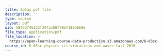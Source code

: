 ```yaml
---
title: 3play pdf file
description: ''
type: course
layout: pdf
uid: 584637463b2f394a368f78e7188b6b9e
file_type: application/pdf
file_location: >-
  https://open-learning-course-data-production.s3.amazonaws.com/8-03sc-physics-iii-vibrations-and-waves-fall-2016/584637463b2f394a368f78e7188b6b9e_fTACO13q2oU.pdf
course_id: 8-03sc-physics-iii-vibrations-and-waves-fall-2016
---
```

